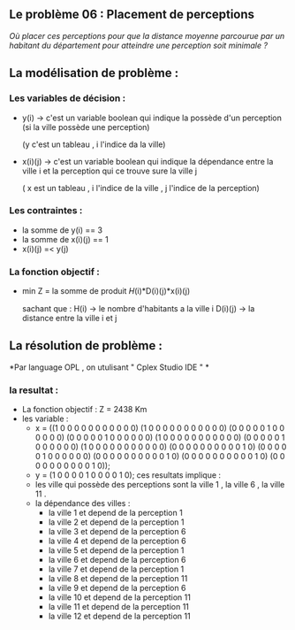 ## Le problème 06 : Placement de perceptions

 *Où placer ces perceptions pour que la distance moyenne parcourue par un habitant du
département pour atteindre une perception soit minimale ?*

## La modélisation de problème :

### Les variables de décision :
 - y(i) -> c'est un variable boolean qui indique la possède d'un perception (si la ville possède une perception)
 
   (y c'est un tableau , i l'indice da la ville)
 - x(i)(j) -> c'est un variable boolean qui indique la dépendance entre la ville i et la perception qui ce trouve sure la ville j
 
   ( x est un tableau , i l'indice de la ville , j l'indice de la perception)
   
### Les contraintes :
 - la somme de y(i) == 3   
 - la somme de x(i)(j) == 1
 - x(i)(j) =< y(j)
 
### La fonction objectif :
 - min Z = la somme de produit 𝐻(i)*D(i)(j)*x(i)(j)
 
   sachant que : H(i) -> le nombre d'habitants a la ville i
                 D(i)(j) -> la distance entre la ville i et j
                 
## La résolution de problème :
  *Par language OPL , on utulisant " Cplex Studio IDE " *
  
  ### la resultat :
  - La fonction objectif : Z = 2438 Km
  - les variable :
       -  x = ((1 0 0 0 0 0 0 0 0 0 0 0)
             (1 0 0 0 0 0 0 0 0 0 0 0)
             (0 0 0 0 0 1 0 0 0 0 0 0)
             (0 0 0 0 0 1 0 0 0 0 0 0)
             (1 0 0 0 0 0 0 0 0 0 0 0)
             (0 0 0 0 0 1 0 0 0 0 0 0)
             (1 0 0 0 0 0 0 0 0 0 0 0)
             (0 0 0 0 0 0 0 0 0 0 1 0)
             (0 0 0 0 0 1 0 0 0 0 0 0)
             (0 0 0 0 0 0 0 0 0 0 1 0)
             (0 0 0 0 0 0 0 0 0 0 1 0)
             (0 0 0 0 0 0 0 0 0 0 1 0));
       - y = (1 0 0 0 0 1 0 0 0 0 1 0);
       ces resultats implique :
       - les ville qui possède des perceptions sont la ville 1 , la ville 6 , la ville 11 .
       - la dépendance des villes :
         - la ville 1 et depend de la perception 1
         - la ville 2 et depend de la perception 1
         - la ville 3 et depend de la perception 6
         - la ville 4 et depend de la perception 6 
         - la ville 5 et depend de la perception 1
         - la ville 6 et depend de la perception 6
         - la ville 7 et depend de la perception 1
         - la ville 8 et depend de la perception 11
         - la ville 9 et depend de la perception 6
         - la ville 10 et depend de la perception 11
         - la ville 11 et depend de la perception 11
         - la ville 12 et depend de la perception 11


              
